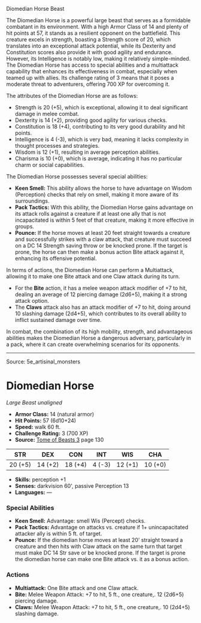 <MonsterName/>Diomedian Horse</MonsterName>
<CreatureType/>Beast</CreatureType>

<summary>The Diomedian Horse is a powerful large beast that serves as a formidable combatant in its environment. With a high Armor Class of 14 and plenty of hit points at 57, it stands as a resilient opponent on the battlefield. This creature excels in strength, boasting a Strength score of 20, which translates into an exceptional attack potential, while its Dexterity and Constitution scores also provide it with good agility and endurance. However, its Intelligence is notably low, making it relatively simple-minded. The Diomedian Horse has access to special abilities and a multiattack capability that enhances its effectiveness in combat, especially when teamed up with allies. Its challenge rating of 3 means that it poses a moderate threat to adventurers, offering 700 XP for overcoming it.</summary>

<detail>

The attributes of the Diomedian Horse are as follows: 
- Strength is 20 (+5), which is exceptional, allowing it to deal significant damage in melee combat.
- Dexterity is 14 (+2), providing good agility for various checks.
- Constitution is 18 (+4), contributing to its very good durability and hit points.
- Intelligence is 4 (-3), which is very bad, meaning it lacks complexity in thought processes and strategies.
- Wisdom is 12 (+1), resulting in average perception abilities.
- Charisma is 10 (+0), which is average, indicating it has no particular charm or social capabilities.

The Diomedian Horse possesses several special abilities:
- **Keen Smell:** This ability allows the horse to have advantage on Wisdom (Perception) checks that rely on smell, making it more aware of its surroundings.
- **Pack Tactics:** With this ability, the Diomedian Horse gains advantage on its attack rolls against a creature if at least one ally that is not incapacitated is within 5 feet of that creature, making it more effective in groups.
- **Pounce:** If the horse moves at least 20 feet straight towards a creature and successfully strikes with a claw attack, that creature must succeed on a DC 14 Strength saving throw or be knocked prone. If the target is prone, the horse can then make a bonus action Bite attack against it, enhancing its offensive potential.

In terms of actions, the Diomedian Horse can perform a Multiattack, allowing it to make one Bite attack and one Claw attack during its turn. 
- For the **Bite** action, it has a melee weapon attack modifier of +7 to hit, dealing an average of 12 piercing damage (2d6+5), making it a strong attack option.
- The **Claws** attack also has an attack modifier of +7 to hit, doing around 10 slashing damage (2d4+5), which contributes to its overall ability to inflict sustained damage over time.

In combat, the combination of its high mobility, strength, and advantageous abilities makes the Diomedian Horse a dangerous adversary, particularly in a pack, where it can create overwhelming scenarios for its opponents.</detail>



---

Source: 5e_artisinal_monsters

# Diomedian Horse

*Large* *Beast* *unaligned*

- **Armor Class:** 14 (natural armor)
- **Hit Points:** 57 (6d10+24)
- **Speed:** walk 60 ft.
- **Challenge Rating:** 3 (700 XP)
- **Source:** [Tome of Beasts 3](https://koboldpress.com/kpstore/product/tome-of-beasts-3-for-5th-edition/) page 130

| STR | DEX | CON | INT | WIS | CHA |
| --- | --- | --- | --- | --- | --- |
| 20 (+5) | 14 (+2) | 18 (+4) | 4 (-3) | 12 (+1) | 10 (+0) |

- **Skills:** perception +1
- **Senses:** darkvision 60', passive Perception 13
- **Languages:** —

### Special Abilities

- **Keen Smell:** Advantage: smell Wis (Percept) checks.
- **Pack Tactics:** Advantage on attacks vs. creature if 1+ unincapacitated attacker ally is within 5 ft. of target.
- **Pounce:** If the diomedian horse moves at least 20' straight toward a creature and then hits with Claw attack on the same turn that target must make DC 14 Str save or be knocked prone. If the target is prone the diomedian horse can make one Bite attack vs. it as a bonus action.

### Actions

- **Multiattack:** One Bite attack and one Claw attack.
- **Bite:** Melee Weapon Attack: +7 to hit, 5 ft., one creature,. 12 (2d6+5) piercing damage.
- **Claws:** Melee Weapon Attack: +7 to hit, 5 ft., one creature,. 10 (2d4+5) slashing damage.




